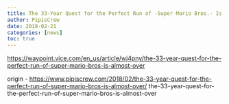 ```yaml
---
title: The 33-Year Quest for the Perfect Run of -Super Mario Bros.- Is Almost Over
author: PipisCrew
date: 2018-02-21
categories: [news]
toc: true
---
```


https://waypoint.vice.com/en_us/article/wj4pny/the-33-year-quest-for-the-perfect-run-of-super-mario-bros-is-almost-over

origin - https://www.pipiscrew.com/2018/02/the-33-year-quest-for-the-perfect-run-of-super-mario-bros-is-almost-over/ the-33-year-quest-for-the-perfect-run-of-super-mario-bros-is-almost-over